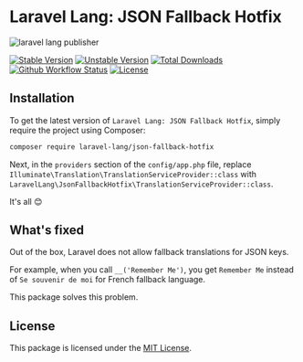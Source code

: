 # Laravel Lang: JSON Fallback Hotfix

![laravel lang publisher](https://preview.dragon-code.pro/laravel-lang/json-fallback-hotfix.svg?brand=laravel)

[![Stable Version][badge_stable]][link_packagist]
[![Unstable Version][badge_unstable]][link_packagist]
[![Total Downloads][badge_downloads]][link_packagist]
[![Github Workflow Status][badge_build]][link_build]
[![License][badge_license]][link_license]

## Installation

To get the latest version of `Laravel Lang: JSON Fallback Hotfix`, simply require the project using Composer:

```bash
composer require laravel-lang/json-fallback-hotfix
```

Next, in the `providers` section of the `config/app.php` file, replace `Illuminate\Translation\TranslationServiceProvider::class`
with `LaravelLang\JsonFallbackHotfix\TranslationServiceProvider::class`.

It's all 😊

## What's fixed

Out of the box, Laravel does not allow fallback translations for JSON keys.

For example, when you call `__('Remember Me')`, you get `Remember Me` instead of `Se souvenir de moi` for French fallback language.

This package solves this problem.



## License

This package is licensed under the [MIT License](LICENSE).


[badge_build]:          https://img.shields.io/github/workflow/status/laravel-lang/json-fallback-hotfix/phpunit?style=flat-square

[badge_downloads]:      https://img.shields.io/packagist/dt/laravel-lang/json-fallback-hotfix.svg?style=flat-square

[badge_license]:        https://img.shields.io/packagist/l/laravel-lang/json-fallback-hotfix.svg?style=flat-square

[badge_stable]:         https://img.shields.io/github/v/release/laravel-lang/json-fallback-hotfix?label=stable&style=flat-square

[badge_unstable]:       https://img.shields.io/badge/unstable-dev--main-orange?style=flat-square

[link_build]:           https://github.com/laravel-lang/json-fallback-hotfix/actions

[link_license]:         LICENSE

[link_packagist]:       https://packagist.org/packages/laravel-lang/json-fallback-hotfix
